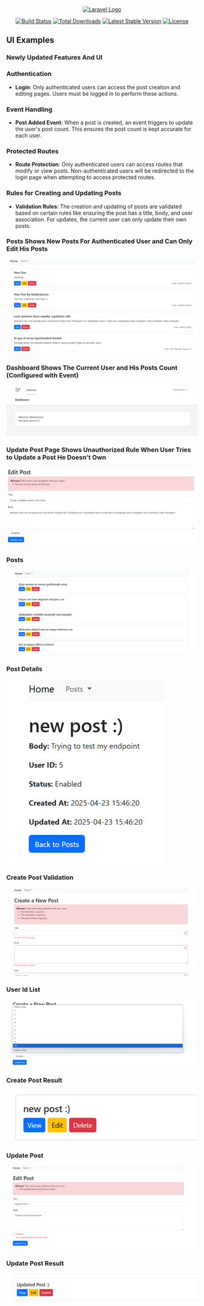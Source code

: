 <p align="center"><a href="https://laravel.com" target="_blank"><img src="https://raw.githubusercontent.com/laravel/art/master/logo-lockup/5%20SVG/2%20CMYK/1%20Full%20Color/laravel-logolockup-cmyk-red.svg" width="400" alt="Laravel Logo"></a></p>

<p align="center">
<a href="https://github.com/laravel/framework/actions"><img src="https://github.com/laravel/framework/workflows/tests/badge.svg" alt="Build Status"></a>
<a href="https://packagist.org/packages/laravel/framework"><img src="https://img.shields.io/packagist/dt/laravel/framework" alt="Total Downloads"></a>
<a href="https://packagist.org/packages/laravel/framework"><img src="https://img.shields.io/packagist/v/laravel/framework" alt="Latest Stable Version"></a>
<a href="https://packagist.org/packages/laravel/framework"><img src="https://img.shields.io/packagist/l/laravel/framework" alt="License"></a>
</p>

## UI Examples
### Newly Updated Features And UI

### Authentication
- **Login**: Only authenticated users can access the post creation and editing pages. Users must be logged in to perform these actions.

### Event Handling
- **Post Added Event**: When a post is created, an event triggers to update the user's post count. This ensures the post count is kept accurate for each user.

### Protected Routes
- **Route Protection**: Only authenticated users can access routes that modify or view posts. Non-authenticated users will be redirected to the login page when attempting to access protected routes.

### Rules for Creating and Updating Posts
- **Validation Rules**: The creation and updating of posts are validated based on certain rules like ensuring the post has a title, body, and user association. For updates, the current user can only update their own posts.

### Posts Shows New Posts For Authenticated User and Can Only Edit His Posts
![Posts](screenshots/auth_posts.png)

### Dashboard Shows The Current User and His Posts Count (Configured with Event)
![Posts](screenshots/dashboard.png)

### Update Post Page Shows Unauthorized Rule When User Tries to Update a Post He Doesn't Own
![Post Update Rule](screenshots/post_update_rule.png)

### Posts
![Posts](screenshots/posts.png)

### Post Details
![Post Details](screenshots/post_details.png)

### Create Post Validation
![Create Post Validation](screenshots/validation.png)

### User Id List
![User Id List](screenshots/user.png)

### Create Post Result
![Create Post Result](screenshots/create_result.png)

### Update Post
![Update Post](screenshots/update.png)

### Update Post Result
![Update Post Result](screenshots/update_result.png)



